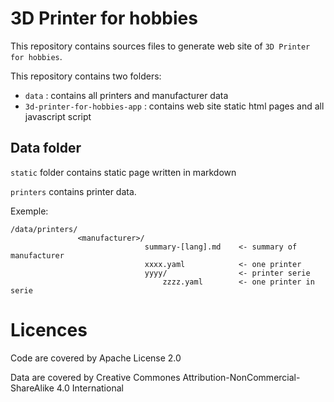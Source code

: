# 3D Printer for hobbies

This repository contains sources files to generate web site of `3D Printer for hobbies`.

This repository contains two folders:
 * `data` : contains all printers and manufacturer data
 * `3d-printer-for-hobbies-app` : contains web site static html pages and all javascript script

## Data folder

`static` folder contains static page written in markdown

`printers` contains printer data.

Exemple:
```
/data/printers/
               <manufacturer>/
                              summary-[lang].md    <- summary of manufacturer
                              xxxx.yaml            <- one printer
                              yyyy/                <- printer serie
                                  zzzz.yaml        <- one printer in serie
```
# Licences

Code are covered by Apache License 2.0

Data are covered by Creative Commones Attribution-NonCommercial-ShareAlike 4.0 International
